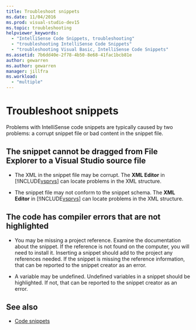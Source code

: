 ```yaml
---
title: Troubleshoot snippets
ms.date: 11/04/2016
ms.prod: visual-studio-dev15
ms.topic: troubleshooting
helpviewer_keywords:
  - "IntelliSense Code Snippets, troubleshooting"
  - "troubleshooting IntelliSense Code Snippets"
  - "troubleshooting Visual Basic, IntelliSense Code Snippets"
ms.assetid: 7b6dd40e-2f78-4b50-8e68-41fac1bcb81e
author: gewarren
ms.author: gewarren
manager: jillfra
ms.workload:
  - "multiple"
---
```

# Troubleshoot snippets

Problems with IntelliSense code snippets are typically caused by two problems: a corrupt snippet file or bad content in the snippet file.

## The snippet cannot be dragged from File Explorer to a Visual Studio source file

- The XML in the snippet file may be corrupt. The **XML Editor** in [!INCLUDE[vsprvs](../code-quality/includes/vsprvs_md.md)] can locate problems in the XML structure.

- The snippet file may not conform to the snippet schema. The **XML Editor** in [!INCLUDE[vsprvs](../code-quality/includes/vsprvs_md.md)] can locate problems in the XML structure.

## The code has compiler errors that are not highlighted

-   You may be missing a project reference. Examine the documentation about the snippet. If the reference is not found on the computer, you will need to install it. Inserting a snippet should add to the project any references needed. If the snippet is missing the reference information, that can be reported to the snippet creator as an error.

-   A variable may be undefined. Undefined variables in a snippet should be highlighted. If not, that can be reported to the snippet creator as an error.

## See also

- [Code snippets](../ide/code-snippets.md)
